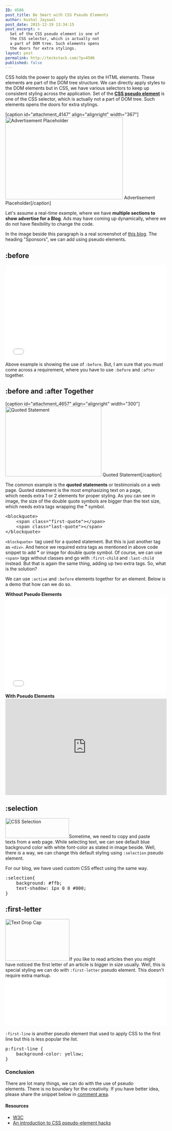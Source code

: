 ```yaml
---
ID: 4506
post_title: Be Smart with CSS Pseudo Elements
author: Kushal Jayswal
post_date: 2015-12-19 13:34:15
post_excerpt: >
  Set of the CSS pseudo element is one of
  the CSS selector, which is actually not
  a part of DOM tree. Such elements opens
  the doors for extra stylings.
layout: post
permalink: http://teckstack.com/?p=4506
published: false
---
```

CSS holds the power to apply the styles on the HTML elements. These elements are part of the DOM tree structure. We can directly apply styles to the DOM elements but in CSS, we have various selectors to keep up consistent styling across the application. Set of the<strong> <a href="http://www.w3.org/TR/css3-selectors/#pseudo-elements" target="_blank">CSS pseudo element</a></strong> is one of the CSS selector, which is actually not a part of DOM tree. Such elements opens the doors for extra stylings.

[caption id="attachment_4147" align="alignright" width="367"]<img class="alignnone size-full wp-image-4147" src="http://teckstack.com/tsdir/wp-content/uploads/2014/11/Display-Advertising.jpg" alt="Advertisement Placeholder" width="367" height="256" /> Advertisement Placeholder[/caption]

Let's assume a real-time example, where we have <strong>multiple sections to show advertise for a Blog</strong>. Ads may have coming up dynamically, where we do not have flexibility to change the code.

In the image beside this paragraph is a real screenshot of <a href="http://teckstack.com">this blog</a>. The heading "Sponsors", we can add using pseudo elements.
<h2>:before</h2>
<iframe src="//jsfiddle.net/ft6syjvL/embedded/result,css" width="100%" height="300" frameborder="0"></iframe>
Above example is showing the use of <code>:before</code>. But, I am sure that you must come across a requirement, where you have to use <code>:before</code> and <code>:after</code> together.
<h2>:before and :after Together</h2>
[caption id="attachment_4657" align="alignright" width="300"]<img class="alignnone size-medium wp-image-4657" src="http://teckstack.com/tsdir/wp-content/uploads/2015/12/2-smartquotes.jpg" alt="Quoted Statement" width="300" height="218" /> Quoted Statement[/caption]

The common example is the <strong>quoted statements</strong> or testimonials on a web page. Quoted statement is the most emphasizing text on a page, which needs extra 1 or 2 elements for proper styling. As you can see in image, the size of the double quote symbols are bigger than the text size, which needs extra tags wrapping the <strong>" </strong>symbol.
<pre>&lt;blockquote&gt;
    &lt;span class="first-quote"&gt;&lt;/span&gt;
    &lt;span class="last-quote"&gt;&lt;/span&gt;
&lt;/blockquote&gt;</pre>
<code>&lt;blockquote&gt; </code>tag used for a quoted statement. But this is just another tag as <code>&lt;div&gt;</code>. And hence we required extra tags as mentioned in above code snippet to add <strong>"</strong> or image for double quote symbol. Of course, we can use <code>&lt;span&gt;</code> tags without classes and go with <code>:first-child</code> and <code>:last-child</code> instead. But that is again the same thing, adding up two extra tags. So, what is the solution?

We can use <code>:active</code> and <code>:before</code> elements together for an element. Below is a demo that how can we do so.
<div class="col-md-6"><strong>Without Pseudo Elements</strong>
<iframe src="//jsfiddle.net/k1270bkr/1/embedded/result,css,html/" width="100%" height="300" frameborder="0" allowfullscreen="allowfullscreen"></iframe></div>
<div class="col-md-6"><strong>With Pseudo Elements</strong>
<iframe src="https://jsfiddle.net/p8gkthoe/1/embedded/result,css,html/" width="100%" height="300" frameborder="0" allowfullscreen="allowfullscreen"></iframe></div>
<h2>:selection</h2>
<img class="size-full wp-image-4750 alignleft" src="http://teckstack.com/tsdir/wp-content/uploads/2015/12/How-to-Change-the-Default-Text-Selection-Color-with-CSS-in-Blogger1-e1450529744762.png" alt="CSS Selection" width="199" height="62" />Sometime, we need to copy and paste texts from a web page. While selecting text, we can see default blue background color with white font-color as stated in image beside. Well, there is a way, we can change this default styling using <code>:selection</code> pseudo element.

For our blog, we have used custom CSS effect using the same way.
<pre>:selection{
    background: #ffb;
    text-shadow: 1px 0 0 #000;
}</pre>
<h2>:first-letter</h2>
<img class="wp-image-4749 size-thumbnail alignright" src="http://teckstack.com/tsdir/wp-content/uploads/2015/12/2.1.7-decorative-initials1-e1450527715696-200x130.png" alt="Text Drop Cap" width="200" height="130" />If you like to read articles then you might have noticed the first letter of an article is bigger in size usually. Well, this is special styling we can do with <code>:first-letter</code> pseudo element. This doesn't require extra markup.
<iframe src="//jsfiddle.net/7t2fdLrL/embedded/result,css" width="100%" height="150" frameborder="0" allowfullscreen="allowfullscreen"></iframe>

<code>:first-line</code> is another pseudo element that used to apply CSS to the first line but this is less popular the list.
<pre><span class="highELE">p:first-line </span>{ 
<span class="highATT">    background-color:</span><span class="highVAL"> yellow;</span>
}
</pre>
<h3>Conclusion</h3>
There are lot many things, we can do with the use of pseudo elements. There is no boundary for the creativity. If you have better idea, please share the snippet below in <a href="#comments">comment area</a>.
<h4>Resources</h4>
<ul>
	<li><a href="http://www.w3.org/TR/css3-selectors/#pseudo-elements" target="_blank">W3C</a></li>
	<li><a href="http://nicolasgallagher.com/an-introduction-to-css-pseudo-element-hacks/" target="_blank">An introduction to CSS pseudo-element hacks</a></li>
</ul>